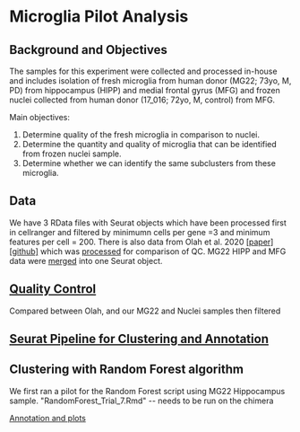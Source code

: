 # Microglia Pilot Analysis
## Background and Objectives
The samples for this experiment were collected and processed in-house and includes isolation of fresh microglia from human donor (MG22; 73yo, M, PD) from hippocampus (HIPP) and medial frontal gyrus (MFG) and frozen nuclei collected from human donor (17_016; 72yo, M, control) from MFG. 

Main objectives:
1. Determine quality of the fresh microglia in comparison to nuclei.
2. Determine the quantity and quality of microglia that can be identified from frozen nuclei sample.
3. Determine whether we can identify the same subclusters from these microglia. 

## Data
We have 3 RData files with Seurat objects which have been processed first in cellranger and filtered by minimumn cells per gene =3 and minimum features per cell = 200. There is also data from Olah et al. 2020 [[paper]](https://www.nature.com/articles/s41467-020-19737-2) [[github]](https://github.com/vilasmenon/Microglia_Olah_et_al_2020) which was [processed](https://emilykozik.github.io/scRNAseq-Microglia-Pilot/Olah_seurat_object.html) for comparison of QC. 
MG22 HIPP and MFG data were [merged](https://emilykozik.github.io/scRNAseq-Microglia-Pilot/Merge_MG22.html) into one Seurat object.

## [Quality Control](https://emilykozik.github.io/scRNAseq-Microglia-Pilot/QC_2.html)
Compared between Olah, and our MG22 and Nuclei samples then filtered

## [Seurat Pipeline for Clustering and Annotation](https://emilykozik.github.io/scRNAseq-Microglia-Pilot/Seurat_Clustering.html)


## Clustering with Random Forest algorithm
We first ran a pilot for the Random Forest script using MG22 Hippocampus sample. "RandomForest_Trial_7.Rmd" -- needs to be run on the chimera

[Annotation and plots](https://emilykozik.github.io/scRNAseq-Microglia-Pilot/RandomForest_Annotation.html)


